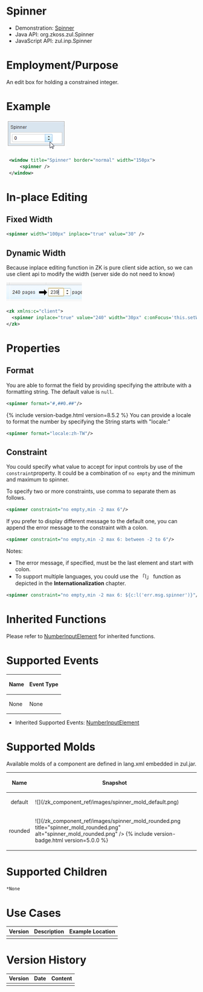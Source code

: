 

# Spinner

- Demonstration:
  [Spinner](http://www.zkoss.org/zkdemo/input/form_sample)
- Java API: <javadoc>org.zkoss.zul.Spinner</javadoc>
- JavaScript API: <javadoc directory="jsdoc">zul.inp.Spinner</javadoc>


# Employment/Purpose

An edit box for holding a constrained integer.

# Example

![](/zk_component_ref/images/ZKComRef_Spinner.png)

```xml
 <window title="Spinner" border="normal" width="150px">
     <spinner />
 </window>
```

# In-place Editing

## Fixed Width

```xml
<spinner width="100px" inplace="true" value="30" />
```

## Dynamic Width

Because inplace editing function in ZK is pure client side action, so we
can use client api to modify the width (server side do not need to know)

![](/zk_component_ref/images/ZK_Component_Reference-Input-Spinner-inplace.jpg)

```xml
<zk xmlns:c="client">
  <spinner inplace="true" value="240" width="30px" c:onFocus='this.setWidth("60px")' c:onBlur='this.setWidth("30px")' />
</zk>
```

# Properties

## Format

You are able to format the field by providing specifying the attribute
with a formatting string. The default value is `null`.

```xml
<spinner format="#,##0.##"/>
```

{% include version-badge.html version=8.5.2 %} You can provide a locale to format
the number by specifying the String starts with "locale:"

```xml
<spinner format="locale:zh-TW"/>
```

## Constraint

You could specify what value to accept for input controls by use of the
`constraint`property. It could be a combination of `no empty` and the
minimum and maximum to spinner.

To specify two or more constraints, use comma to separate them as
follows.

```xml
<spinner constraint="no empty,min -2 max 6"/>
```

If you prefer to display different message to the default one, you can
append the error message to the constraint with a colon.

```xml
<spinner constraint="no empty,min -2 max 6: between -2 to 6"/>
```

Notes:

- The error message, if specified, must be the last element and start
  with colon.
- To support multiple languages, you could use the 「l」 function as
  depicted in the **Internationalization** chapter.

```xml
<spinner constraint="no empty,min -2 max 6: ${c:l('err.msg.spinner')}"/>
```

# Inherited Functions

Please refer to [ NumberInputElement]({{site.baseurl}}/zk_component_ref/base_components/numberinputelement)
for inherited functions.

# Supported Events

<table>
<thead>
<tr class="header">
<th><center>
<p>Name</p>
</center></th>
<th><center>
<p>Event Type</p>
</center></th>
</tr>
</thead>
<tbody>
<tr class="odd">
<td><p>None</p></td>
<td><p>None</p></td>
</tr>
</tbody>
</table>

- Inherited Supported Events: [ NumberInputElement]({{site.baseurl}}/zk_component_ref/base_components/numberinputelement#Supported_Events)

# Supported Molds

Available molds of a component are defined in lang.xml embedded in
zul.jar.

<table>
<thead>
<tr class="header">
<th><center>
<p>Name</p>
</center></th>
<th><center>
<p>Snapshot</p>
</center></th>
</tr>
</thead>
<tbody>
<tr class="odd">
<td><center>
<p>default</p>
</center></td>
<td>![](/zk_component_ref/images/spinner_mold_default.png)</td>
</tr>
<tr class="even">
<td><center>
<p>rounded</p>
</center></td>
<td><p>![](/zk_component_ref/images/spinner_mold_rounded.png
title="spinner_mold_rounded.png" alt="spinner_mold_rounded.png" /> {%
include version-badge.html version=5.0.0 %}</p></td>
</tr>
</tbody>
</table>

# Supported Children

`*None`

# Use Cases

| Version | Description | Example Location |
|---------|-------------|------------------|
|         |             |                  |

# Version History



| Version | Date | Content |
|---------|------|---------|
|         |      |         |


